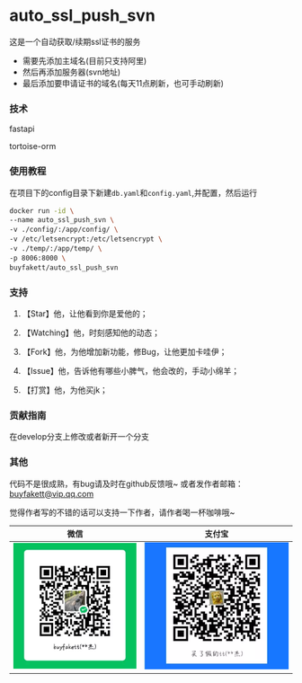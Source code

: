 # auto_ssl_push_svn

这是一个自动获取/续期ssl证书的服务

- 需要先添加主域名(目前只支持阿里)
- 然后再添加服务器(svn地址)
- 最后添加要申请证书的域名(每天11点刷新，也可手动刷新)

### 技术

fastapi

tortoise-orm

### 使用教程

在项目下的config目录下新建`db.yaml`和`config.yaml`,并配置，然后运行

```bash
docker run -id \
--name auto_ssl_push_svn \
-v ./config/:/app/config/ \
-v /etc/letsencrypt:/etc/letsencrypt \
-v ./temp/:/app/temp/ \
-p 8006:8000 \
buyfakett/auto_ssl_push_svn
```

### 支持

1. 【Star】他，让他看到你是爱他的；

2. 【Watching】他，时刻感知他的动态；

3. 【Fork】他，为他增加新功能，修Bug，让他更加卡哇伊；

4. 【Issue】他，告诉他有哪些小脾气，他会改的，手动小绵羊；

5. 【打赏】他，为他买jk；

### 贡献指南

在develop分支上修改或者新开一个分支

### 其他

代码不是很成熟，有bug请及时在github反馈哦~ 或者发作者邮箱：buyfakett@vip.qq.com

觉得作者写的不错的话可以支持一下作者，请作者喝一杯咖啡哦~

| 微信                             | 支付宝                        |
| -------------------------------- | ----------------------------- |
| ![alipay](./pay_img/wechat.webp) | ![wechat](./pay_img/ali.webp) |